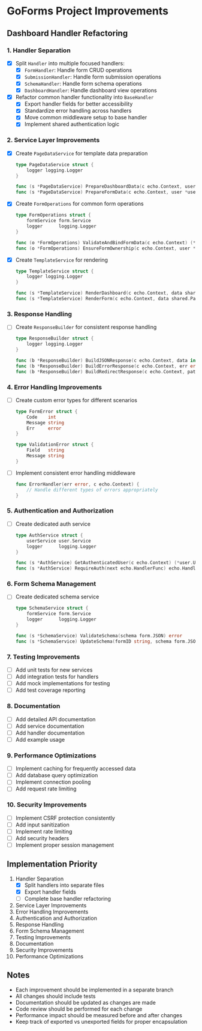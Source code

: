 # GoForms Project Improvements

## Dashboard Handler Refactoring

### 1. Handler Separation
- [x] Split `Handler` into multiple focused handlers:
  - [x] `FormHandler`: Handle form CRUD operations
  - [x] `SubmissionHandler`: Handle form submission operations
  - [x] `SchemaHandler`: Handle form schema operations
  - [x] `DashboardHandler`: Handle dashboard view operations
- [x] Refactor common handler functionality into `BaseHandler`
  - [x] Export handler fields for better accessibility
  - [x] Standardize error handling across handlers
  - [x] Move common middleware setup to base handler
  - [x] Implement shared authentication logic

### 2. Service Layer Improvements
- [x] Create `PageDataService` for template data preparation
  ```go
  type PageDataService struct {
      logger logging.Logger
  }
  
  func (s *PageDataService) PrepareDashboardData(c echo.Context, user *user.User, forms []*form.Form) shared.PageData
  func (s *PageDataService) PrepareFormData(c echo.Context, user *user.User, form *form.Form) shared.PageData
  ```

- [x] Create `FormOperations` for common form operations
  ```go
  type FormOperations struct {
      formService form.Service
      logger      logging.Logger
  }
  
  func (o *FormOperations) ValidateAndBindFormData(c echo.Context) (*FormData, error)
  func (o *FormOperations) EnsureFormOwnership(c echo.Context, user *user.User, formID string) (*form.Form, error)
  ```

- [x] Create `TemplateService` for rendering
  ```go
  type TemplateService struct {
      logger logging.Logger
  }
  
  func (s *TemplateService) RenderDashboard(c echo.Context, data shared.PageData) error
  func (s *TemplateService) RenderForm(c echo.Context, data shared.PageData) error
  ```

### 3. Response Handling
- [ ] Create `ResponseBuilder` for consistent response handling
  ```go
  type ResponseBuilder struct {
      logger logging.Logger
  }
  
  func (b *ResponseBuilder) BuildJSONResponse(c echo.Context, data interface{}, status int) error
  func (b *ResponseBuilder) BuildErrorResponse(c echo.Context, err error, status int, message string) error
  func (b *ResponseBuilder) BuildRedirectResponse(c echo.Context, path string, status int) error
  ```

### 4. Error Handling Improvements
- [ ] Create custom error types for different scenarios
  ```go
  type FormError struct {
      Code    int
      Message string
      Err     error
  }
  
  type ValidationError struct {
      Field   string
      Message string
  }
  ```

- [ ] Implement consistent error handling middleware
  ```go
  func ErrorHandler(err error, c echo.Context) {
      // Handle different types of errors appropriately
  }
  ```

### 5. Authentication and Authorization
- [ ] Create dedicated auth service
  ```go
  type AuthService struct {
      userService user.Service
      logger      logging.Logger
  }
  
  func (s *AuthService) GetAuthenticatedUser(c echo.Context) (*user.User, error)
  func (s *AuthService) RequireAuth(next echo.HandlerFunc) echo.HandlerFunc
  ```

### 6. Form Schema Management
- [ ] Create dedicated schema service
  ```go
  type SchemaService struct {
      formService form.Service
      logger      logging.Logger
  }
  
  func (s *SchemaService) ValidateSchema(schema form.JSON) error
  func (s *SchemaService) UpdateSchema(formID string, schema form.JSON) error
  ```

### 7. Testing Improvements
- [ ] Add unit tests for new services
- [ ] Add integration tests for handlers
- [ ] Add mock implementations for testing
- [ ] Add test coverage reporting

### 8. Documentation
- [ ] Add detailed API documentation
- [ ] Add service documentation
- [ ] Add handler documentation
- [ ] Add example usage

### 9. Performance Optimizations
- [ ] Implement caching for frequently accessed data
- [ ] Add database query optimization
- [ ] Implement connection pooling
- [ ] Add request rate limiting

### 10. Security Improvements
- [ ] Implement CSRF protection consistently
- [ ] Add input sanitization
- [ ] Implement rate limiting
- [ ] Add security headers
- [ ] Implement proper session management

## Implementation Priority

1. Handler Separation
   - [x] Split handlers into separate files
   - [x] Export handler fields
   - [ ] Complete base handler refactoring
2. Service Layer Improvements
3. Error Handling Improvements
4. Authentication and Authorization
5. Response Handling
6. Form Schema Management
7. Testing Improvements
8. Documentation
9. Security Improvements
10. Performance Optimizations

## Notes
- Each improvement should be implemented in a separate branch
- All changes should include tests
- Documentation should be updated as changes are made
- Code review should be performed for each change
- Performance impact should be measured before and after changes
- Keep track of exported vs unexported fields for proper encapsulation 